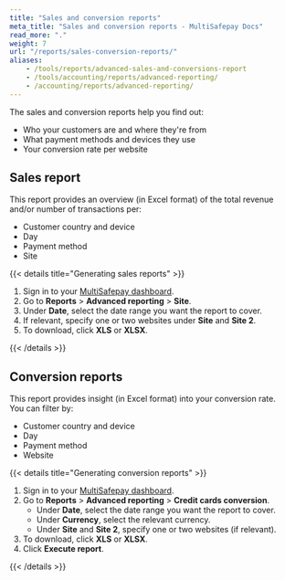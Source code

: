 ```yaml
---
title: "Sales and conversion reports"
meta_title: "Sales and conversion reports - MultiSafepay Docs"
read_more: "."
weight: 7
url: "/reports/sales-conversion-reports/"
aliases:
    - /tools/reports/advanced-sales-and-conversions-report
    - /tools/accounting/reports/advanced-reporting/
    - /accounting/reports/advanced-reporting/
---
```


The sales and conversion reports help you find out:

- Who your customers are and where they're from
- What payment methods and devices they use
- Your conversion rate per website

## Sales report

This report provides an overview (in Excel format) of the total revenue and/or number of transactions per:

- Customer country and device
- Day
- Payment method
- Site

{{< details title="Generating sales reports" >}}

1. Sign in to your [MultiSafepay dashboard](https://merchant.multisafepay.com).
2. Go to **Reports** > **Advanced reporting** > **Site**.
3. Under **Date**, select the date range you want the report to cover.
4. If relevant, specify one or two websites under **Site** and **Site 2**.
5. To download, click **XLS** or **XLSX**. 

{{< /details >}}

## Conversion reports

This report provides insight (in Excel format) into your conversion rate.  
You can filter by:

- Customer country and device
- Day
- Payment method
- Website

{{< details title="Generating conversion reports" >}}

1. Sign in to your [MultiSafepay dashboard](https://merchant.multisafepay.com).
2. Go to **Reports** > **Advanced reporting** > **Credit cards conversion**.
    - Under **Date**, select the date range you want the report to cover.
    - Under **Currency**, select the relevant currency.
    - Under **Site** and **Site 2**, specify one or two websites (if relevant).
3. To download, click **XLS** or **XLSX**. 
4. Click **Execute report**.

{{< /details >}}
